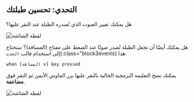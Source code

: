 ## التحدي: تحسين طبلتك

هل يمكنك تغيير الصوت الذي تُصدره الطبلة عند النقر عليها؟

![لقطة الشاشة](images/band-drum-sound.png)

هل يمكنك أيضًا أن تجعل الطبلة تُصدر صوتًا عند الضغط على مفتاح (المسافة)؟ ستحتاج إلى استخدام قالب `الحدث`{:class="block3events} هذا:

```blocks3
when [المسافة v] key pressed
```

يمكنك نسخ التعليمة البرمجية الحالية بالنقر عليها بزر الماوس الأيمن ثم النقر فوق **مضاعفة**.

![لقطة الشاشة](images/band-duplicate-code.png)